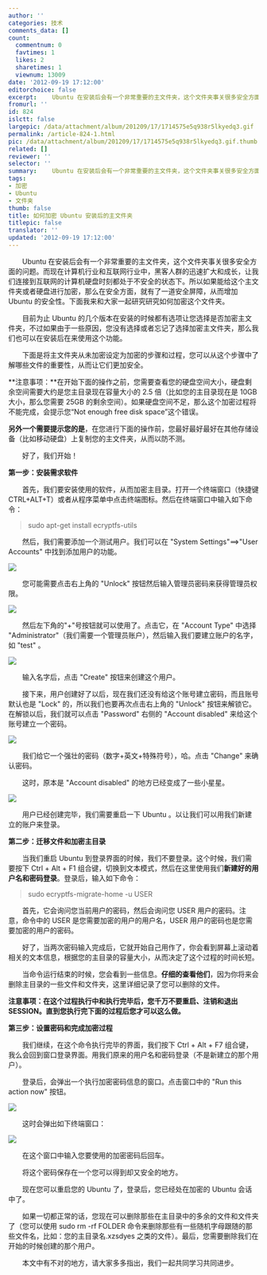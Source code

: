 ```yaml
---
author: ''
categories: 技术
comments_data: []
count:
  commentnum: 0
  favtimes: 1
  likes: 2
  sharetimes: 1
  viewnum: 13009
date: '2012-09-19 17:12:00'
editorchoice: false
excerpt: 　　Ubuntu 在安装后会有一个非常重要的主文件夹，这个文件夹事关很多安全方面的问题。而现在计算机行业和互联网行业中，黑客人群的迅速扩大和成长，让我们连接到互联网的计算机硬盘时刻都处于不安全的状态下。所以  ...
fromurl: ''
id: 824
islctt: false
largepic: /data/attachment/album/201209/17/1714575e5q938r5lkyedq3.gif
permalink: /article-824-1.html
pic: /data/attachment/album/201209/17/1714575e5q938r5lkyedq3.gif.thumb.jpg
related: []
reviewer: ''
selector: ''
summary: 　　Ubuntu 在安装后会有一个非常重要的主文件夹，这个文件夹事关很多安全方面的问题。而现在计算机行业和互联网行业中，黑客人群的迅速扩大和成长，让我们连接到互联网的计算机硬盘时刻都处于不安全的状态下。所以  ...
tags:
- 加密
- Ubuntu
- 文件夹
thumb: false
title: 如何加密 Ubuntu 安装后的主文件夹
titlepic: false
translator: ''
updated: '2012-09-19 17:12:00'
---
```


　　Ubuntu 在安装后会有一个非常重要的主文件夹，这个文件夹事关很多安全方面的问题。而现在计算机行业和互联网行业中，黑客人群的迅速扩大和成长，让我们连接到互联网的计算机硬盘时刻都处于不安全的状态下。所以如果能给这个主文件夹或者硬盘进行加密，那么在安全方面，就有了一道安全屏障，从而增加 Ubuntu 的安全性。下面我来和大家一起研究研究如何加密这个文件夹。


　　目前为止 Ubuntu 的几个版本在安装的时候都有选项让您选择是否加密主文件夹，不过如果由于一些原因，您没有选择或者忘记了选择加密主文件夹，那么我们也可以在安装后在来使用这个功能。


　　下面是将主文件夹从未加密设定为加密的步骤和过程，您可以从这个步骤中了解哪些文件的重要性，从而让它们更加安全。


**注意事项：**在开始下面的操作之前，您需要查看您的硬盘空间大小，硬盘剩余空间需要大约是您主目录现在容量大小的 2.5 倍（比如您的主目录现在是 10GB 大小，那么您需要 25GB 的剩余空间）。如果硬盘空间不足，那么这个加密过程将不能完成，会提示您“Not enough free disk space”这个错误。


**另外一个需要提示您的是**，在您进行下面的操作前，您最好最好最好在其他存储设备（比如移动硬盘）上复制您的主文件夹，从而以防不测。


　　好了，我们开始！


**第一步：安装需求软件**


　　首先，我们要安装使用的软件，从而加密主目录。打开一个终端窗口（快捷键CTRL+ALT+T）或者从程序菜单中点击终端图标。然后在终端窗口中输入如下命令：



> 
> sudo apt-get install ecryptfs-utils
> 
> 
> 


　　然后，我们需要添加一个测试用户。我们可以在 "System Settings"==>"User Accounts" 中找到添加用户的功能。


![](/data/attachment/album/201209/17/1714575e5q938r5lkyedq3.gif)


　　您可能需要点击右上角的 "Unlock" 按钮然后输入管理员密码来获得管理员权限。


![](/data/attachment/album/201209/17/171923wm18h7jihfft1htt.gif)


　　然后左下角的"+"号按钮就可以使用了。点击它，在 "Account Type" 中选择 "Administrator"（我们需要一个管理员账户），然后输入我们要建立账户的名字，如 "test" 。


![](/data/attachment/album/201209/17/172306zddenudcklcllhuv.gif)


　　输入名字后，点击 "Create" 按钮来创建这个用户。


　　接下来，用户创建好了以后，现在我们还没有给这个账号建立密码，而且账号默认也是 "Lock" 的，所以我们也要再次点击右上角的 "Unlock" 按钮来解锁它。在解锁以后，我们就可以点击 "Password" 右侧的 "Account disabled" 来给这个账号建立一个密码。


![](/data/attachment/album/201209/17/173020f056oavj8ljf99az.gif)


　　我们给它一个强壮的密码（数字+英文+特殊符号），哈。点击 "Change" 来确认密码。


　　这时，原本是 "Account disabled" 的地方已经变成了一些小星星。


![](/data/attachment/album/201209/17/173303q475iox59n5it9qc.gif)


　　用户已经创建完毕，我们需要重启一下 Ubuntu 。以让我们可以用我们新建立的账户来登录。


**第二步：迁移文件和加密主目录**


　　当我们重启 Ubuntu 到登录界面的时候，我们不要登录。这个时候，我们需要按下 Ctrl + Alt + F1 组合键，切换到文本模式，然后在这里使用我们**新建好的用户名和密码登录**。登录后，输入如下命令：



> 
> sudo ecryptfs-migrate-home -u USER
> 
> 
> 


　　首先，它会询问您当前用户的密码，然后会询问您 USER 用户的密码。注意，命令中的 USER 是您需要加密的用户的用户名，USER 用户的密码也是您需要加密的用户的密码。


　　好了，当两次密码输入完成后，它就开始自己用作了，你会看到屏幕上滚动着相关的文本信息，根据您的主目录的容量大小，从而决定了这个过程的时间长短。


　　当命令运行结束的时候，您会看到一些信息。**仔细的查看他们**，因为你将来会删除主目录的一些文件和文件夹，这里详细记录了您可以删除的文件。


**注意事项：在这个过程执行中和执行完毕后，您千万不要重启、注销和退出SESSION。直到您执行完下面的过程后您才可以这么做。**


**第三步：设置密码和完成加密过程**


　　我们继续，在这个命令执行完毕的界面，我们按下 Ctrl + Alt + F7 组合键，我么会回到窗口登录界面。用我们原来的用户名和密码登录（不是新建立的那个用户）。


　　登录后，会弹出一个执行加密密码信息的窗口。点击窗口中的 "Run this action now" 按钮。


![](/data/attachment/album/201209/17/1826441esz6bw2c88z5bwr.gif)


　　这时会弹出如下终端窗口：


![](/data/attachment/album/201209/17/182909ominf6bcftoiicrg.gif)


　　在这个窗口中输入您要使用的加密密码后回车。


　　将这个密码保存在一个您可以得到却又安全的地方。


　　现在您可以重启您的 Ubuntu 了，登录后，您已经处在加密的 Ubuntu 会话中了。


　　如果一切都正常的话，您现在可以删除那些在主目录中的多余的文件和文件夹了（您可以使用 sudo rm -rf FOLDER 命令来删除那些有一些随机字母跟随的那些文件名，比如：您的主目录名.xzsdyes 之类的文件）。最后，您需要删除我们在开始的时候创建的那个用户。


　　本文中有不对的地方，请大家多多指出，我们一起共同学习共同进步。